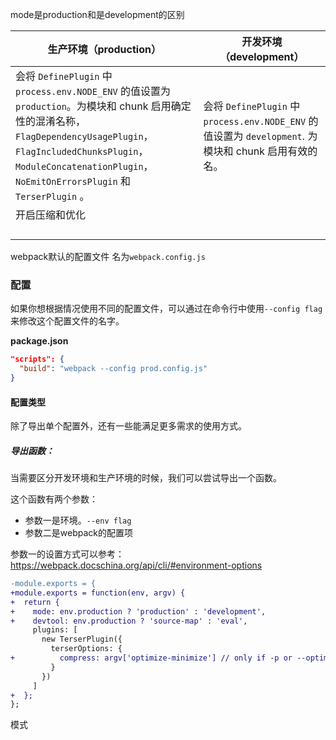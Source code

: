 mode是production和是development的区别

| 生产环境（production） | 开发环境（development） |
| ---- | ---- |
| 会将 `DefinePlugin` 中 `process.env.NODE_ENV` 的值设置为 `production`。为模块和 chunk 启用确定性的混淆名称，`FlagDependencyUsagePlugin`，`FlagIncludedChunksPlugin`，`ModuleConcatenationPlugin`，`NoEmitOnErrorsPlugin` 和 `TerserPlugin` 。 | 会将 `DefinePlugin` 中 `process.env.NODE_ENV` 的值设置为 `development`. 为模块和 chunk 启用有效的名。 |
| 开启压缩和优化 |      |
|      |      |
|      |      |
|      |      |
|      |      |

webpack默认的配置文件 名为`webpack.config.js`



### 配置

如果你想根据情况使用不同的配置文件，可以通过在命令行中使用`--config flag` 来修改这个配置文件的名字。

**package.json**

```json
"scripts": {
  "build": "webpack --config prod.config.js"
}
```



#### 配置类型

除了导出单个配置外，还有一些能满足更多需求的使用方式。

##### 导出函数：

当需要区分开发环境和生产环境的时候，我们可以尝试导出一个函数。

这个函数有两个参数：

- 参数一是环境。`--env flag`
- 参数二是webpack的配置项

参数一的设置方式可以参考：https://webpack.docschina.org/api/cli/#environment-options

```diff
-module.exports = {
+module.exports = function(env, argv) {
+  return {
+    mode: env.production ? 'production' : 'development',
+    devtool: env.production ? 'source-map' : 'eval',
     plugins: [
       new TerserPlugin({
         terserOptions: {
+          compress: argv['optimize-minimize'] // only if -p or --optimize-minimize were passed
         }
       })
     ]
+  };
};
```

模式






